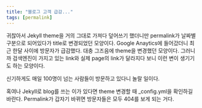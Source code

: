 ```yaml
---
title: "블로그 고객 급감..."
tags: [permalink]
---
```


귀찮아서 Jekyll theme을 거의 그대로 가져다 덮어쓰기 했더니만 permalink가 날짜별 구분으로 되어있다가 title로 변경되었던 모양이다. 
Google Anaytics에 들어갔더니 최근 한달 사이에 방문자가 급감했다. 대충 그즈음에 theme을 변경했던 모양이다. 
그러니까 검색엔진이 가지고 있는 link와 실제 page의 link가 달라지다 보니 이런 변이 생기기도 하는 모양이다.

신기하게도 매일 100명이 넘는 사람들이 방문하고 있다니 놀랄 일이다. 

혹여나 Jekyll로 blog를 쓰는 이가 있다면 theme 변경할 때 _config.yml을 확인하길 바란다. Permalink가 갑자기 바뀌면 방문자들은 모두 404를 보게 되는 거다. 